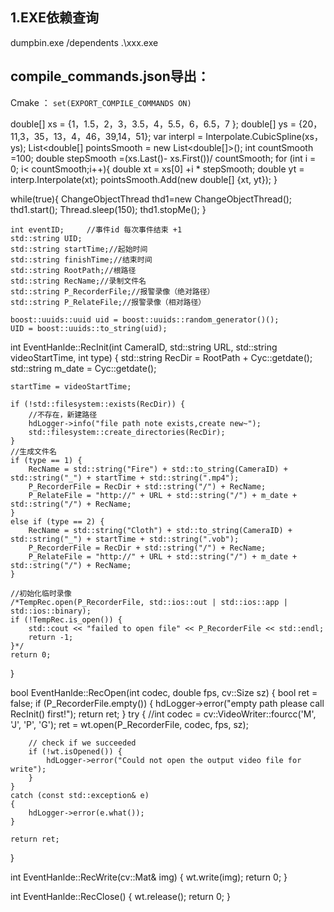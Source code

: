 ## 1.EXE依赖查询  
dumpbin.exe /dependents .\xxx.exe


## compile_commands.json导出：
Cmake ：
`set(EXPORT_COMPILE_COMMANDS ON)`



double[] xs = {1，1.5，2，3，3.5，4，5.5，6，6.5，7 };
double[] ys = {20，11,3，35，13，4，46，39,14，51};
var interpl = Interpolate.CubicSpline(xs，ys);
List<double[] pointsSmooth = new List<double[]>();
int countSmooth =100;
double stepSmooth =(xs.Last()- xs.First())/ countSmooth;
for (int i = 0; i< countSmooth;i++){
    double xt = xs[0] +i * stepSmooth;
    double yt = interp.Interpolate(xt);
    pointsSmooth.Add(new double[] {xt, yt});
}

while(true){
    ChangeObjectThread thd1=new ChangeObjectThread();
    thd1.start();
    Thread.sleep(150);
    thd1.stopMe();
}

	int eventID;     //事件id 每次事件结束 +1
	std::string UID;
	std::string startTime;//起始时间
	std::string finishTime;//结束时间
	std::string RootPath;//根路径
	std::string RecName;//录制文件名
	std::string P_RecorderFile;//报警录像（绝对路径）
	std::string P_RelateFile;//报警录像（相对路径）	

	boost::uuids::uuid uid = boost::uuids::random_generator()();
	UID = boost::uuids::to_string(uid);

int EventHanlde::RecInit(int CameraID, std::string URL, std::string videoStartTime, int type)
{
	std::string RecDir = RootPath + Cyc::getdate();
	std::string m_date = Cyc::getdate();

	startTime = videoStartTime;

	if (!std::filesystem::exists(RecDir)) {
		//不存在，新建路径
		hdLogger->info("file path note exists,create new~");
		std::filesystem::create_directories(RecDir);
	}
	//生成文件名
	if (type == 1) {
		RecName = std::string("Fire") + std::to_string(CameraID) + std::string("_") + startTime + std::string(".mp4");
		P_RecorderFile = RecDir + std::string("/") + RecName;
		P_RelateFile = "http://" + URL + std::string("/") + m_date + std::string("/") + RecName;
	}
	else if (type == 2) {
		RecName = std::string("Cloth") + std::to_string(CameraID) + std::string("_") + startTime + std::string(".vob");
		P_RecorderFile = RecDir + std::string("/") + RecName;
		P_RelateFile = "http://" + URL + std::string("/") + m_date + std::string("/") + RecName;
	}

	//初始化临时录像
	/*TempRec.open(P_RecorderFile, std::ios::out | std::ios::app | std::ios::binary);
	if (!TempRec.is_open()) {
		std::cout << "failed to open file" << P_RecorderFile << std::endl;
		return -1;
	}*/	
	return 0;
}

bool EventHanlde::RecOpen(int codec, double fps, cv::Size sz)
{
	bool ret = false;
	if (P_RecorderFile.empty()) {
		hdLogger->error("empty path please call RecInit() first!");
		return ret;
	}
	try
	{
		//int codec = cv::VideoWriter::fourcc('M', 'J', 'P', 'G');
		ret = wt.open(P_RecorderFile, codec, fps, sz);

		// check if we succeeded
		if (!wt.isOpened()) {
			hdLogger->error("Could not open the output video file for write");
		}
	}
	catch (const std::exception& e)
	{
		hdLogger->error(e.what());
	}
	
	return ret;
}

int EventHanlde::RecWrite(cv::Mat& img)
{
	wt.write(img);
	return 0;
}

int EventHanlde::RecClose()
{
	wt.release();
	return 0;
}